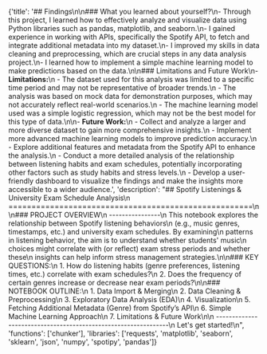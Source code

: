 {'title': '## Findings\n\n### What you learned about yourself?\n- Through this project, I learned how to effectively analyze and visualize data using Python libraries such as pandas, matplotlib, and seaborn.\n- I gained experience in working with APIs, specifically the Spotify API, to fetch and integrate additional metadata into my dataset.\n- I improved my skills in data cleaning and preprocessing, which are crucial steps in any data analysis project.\n- I learned how to implement a simple machine learning model to make predictions based on the data.\n\n### Limitations and Future Work\n- **Limitations:**\n    - The dataset used for this analysis was limited to a specific time period and may not be representative of broader trends.\n    - The analysis was based on mock data for demonstration purposes, which may not accurately reflect real-world scenarios.\n    - The machine learning model used was a simple logistic regression, which may not be the best model for this type of data.\n\n- **Future Work:**\n    - Collect and analyze a larger and more diverse dataset to gain more comprehensive insights.\n    - Implement more advanced machine learning models to improve prediction accuracy.\n    - Explore additional features and metadata from the Spotify API to enhance the analysis.\n    - Conduct a more detailed analysis of the relationship between listening habits and exam schedules, potentially incorporating other factors such as study habits and stress levels.\n    - Develop a user-friendly dashboard to visualize the findings and make the insights more accessible to a wider audience.',
 'description': "## Spotify Listenings & University Exam Schedule Analysis\n =====================================================\n \n### PROJECT OVERVIEW\n ----------------\n This notebook explores the relationship between Spotify listening behaviors\n (e.g., music genres, timestamps, etc.) and university exam schedules. By examining\n patterns in listening behavior, the aim is to understand whether students' music\n choices might correlate with (or reflect) exam stress periods and whether these\n insights can help inform stress management strategies.\n\n### KEY QUESTIONS:\n 1. How do listening habits (genre preferences, listening times, etc.) correlate with exam schedules?\n 2. Does the frequency of certain genres increase or decrease near exam periods?\n\n### NOTEBOOK OUTLINE:\n 1. Data Import & Merging\n 2. Data Cleaning & Preprocessing\n 3. Exploratory Data Analysis (EDA)\n 4. Visualization\n 5. Fetching Additional Metadata (Genre) from Spotify’s API\n 6. Simple Machine Learning Approach\n 7. Limitations & Future Work\n\n ---------------------------------------------------------------\n Let's get started!\n",
 'functions': ['chunker'],
 'libraries': ['requests',
  'matplotlib',
  'seaborn',
  'sklearn',
  'json',
  'numpy',
  'spotipy',
  'pandas']}
